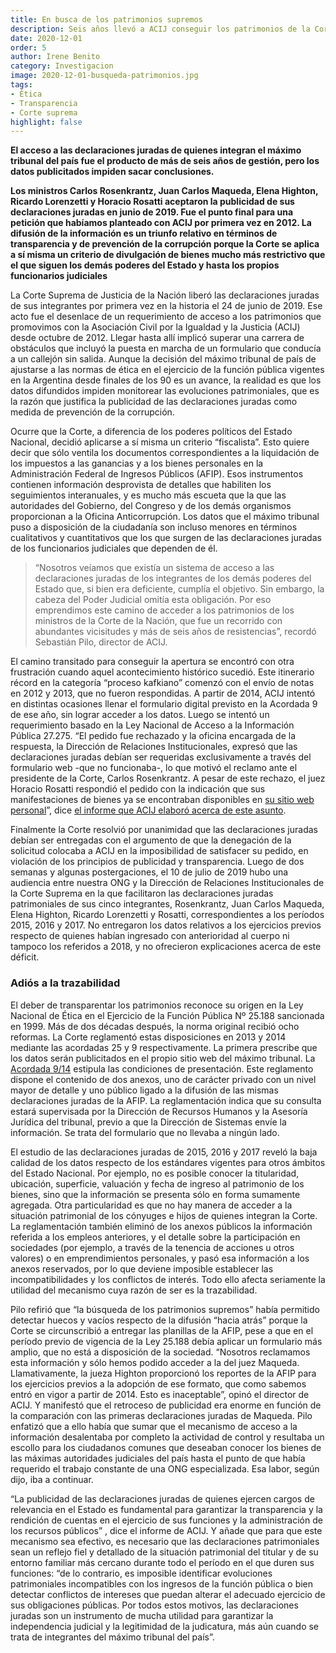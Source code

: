 ```yaml
---
title: En busca de los patrimonios supremos
description: Seis años llevó a ACIJ conseguir los patrimonios de la Corte
date: 2020-12-01
order: 5
author: Irene Benito
category: Investigacion
image: 2020-12-01-busqueda-patrimonios.jpg
tags: 
- Ética
- Transparencia
- Corte suprema
highlight: false
---
```


**El acceso a las declaraciones juradas de quienes integran el máximo tribunal del país fue el producto de más de seis años de gestión, pero los datos publicitados impiden sacar conclusiones.**

**Los ministros Carlos Rosenkrantz, Juan Carlos Maqueda, Elena Highton, Ricardo Lorenzetti y Horacio Rosatti aceptaron la publicidad de sus declaraciones juradas en junio de 2019. Fue el punto final para una petición que habíamos planteado con ACIJ por primera vez en 2012. La difusión de la información es un triunfo relativo en términos de transparencia y de prevención de la corrupción porque la Corte se aplica a sí misma un criterio de divulgación de bienes mucho más restrictivo que el que siguen los demás poderes del Estado y hasta los propios funcionarios judiciales**

La Corte Suprema de Justicia de la Nación liberó las declaraciones juradas de sus integrantes por primera vez en la historia el 24 de junio de 2019. Ese acto fue el desenlace de un requerimiento de acceso a los patrimonios que promovimos con la Asociación Civil por la Igualdad y la Justicia (ACIJ) desde octubre de 2012. Llegar hasta allí implicó superar una carrera de obstáculos que incluyó la puesta en marcha de un formulario que conducía a un callejón sin salida. Aunque la decisión del máximo tribunal de país de ajustarse a las normas de ética en el ejercicio de la función pública vigentes en la Argentina desde finales de los 90 es un avance, la realidad es que los datos difundidos impiden monitorear las evoluciones patrimoniales, que es la razón que justifica la publicidad de las declaraciones juradas como medida de prevención de la corrupción.

Ocurre que la Corte, a diferencia de los poderes políticos del Estado Nacional, decidió aplicarse a sí misma un criterio “fiscalista”. Esto quiere decir que sólo ventila los documentos correspondientes a la liquidación de los impuestos a las ganancias y a los bienes personales en la Administración Federal de Ingresos Públicos (AFIP). Esos instrumentos contienen información desprovista de detalles que habiliten los seguimientos interanuales, y es mucho más escueta que la que las autoridades del Gobierno, del Congreso y de los demás organismos proporcionan a la Oficina Anticorrupción. Los datos que el máximo tribunal puso a disposición de la ciudadanía son incluso menores en términos cualitativos y cuantitativos que los que surgen de las declaraciones juradas de los funcionarios judiciales que dependen de él.

> “Nosotros veíamos que existía un sistema de acceso a las declaraciones juradas de los integrantes de los demás poderes del Estado que, si bien era deficiente, cumplía el objetivo. Sin embargo, la cabeza del Poder Judicial omitía esta obligación. Por eso emprendimos este camino de acceder a los patrimonios de los ministros de la Corte de la Nación, que fue un recorrido con abundantes vicisitudes y más de seis años de resistencias”, recordó Sebastián Pilo, director de ACIJ.

El camino transitado para conseguir la apertura se encontró con otra frustración cuando aquel acontecimiento histórico sucedió. Este itinerario récord en la categoría “proceso kafkiano” comenzó con el envío de notas en 2012 y 2013, que no fueron respondidas. A partir de 2014, ACIJ intentó en distintas ocasiones llenar el formulario digital previsto en la Acordada 9 de ese año, sin lograr acceder a los datos. Luego se intentó un requerimiento basado en la Ley Nacional de Acceso a la Información Pública 27.275. “El pedido fue rechazado y la oficina encargada de la respuesta, la Dirección de Relaciones Institucionales, expresó que las declaraciones juradas debían ser requeridas exclusivamente a través del formulario web -que no funcionaba-, lo que motivó el reclamo ante el presidente de la Corte, Carlos Rosenkrantz. A pesar de este rechazo, el juez Horacio Rosatti respondió el pedido con la indicación que sus manifestaciones de bienes ya se encontraban disponibles en [su sitio web personal](https://www.juezrosatti.com.ar/)”, dice [el informe que ACIJ elaboró acerca de este asunto](https://acij.org.ar/wp-content/uploads/2019/07/An%C3%A1lisis-y-recomendaciones-sobre-las-DD-JJ-de-la-CSJN.pdf).

Finalmente la Corte resolvió por unanimidad que las declaraciones juradas debían ser entregadas con el argumento de que la denegación de la solicitud colocaba a ACIJ en la imposibilidad de satisfacer su pedido, en violación de los principios de publicidad y transparencia. Luego de dos semanas y algunas postergaciones, el 10 de julio de 2019 hubo una audiencia entre nuestra ONG y la Dirección de Relaciones Institucionales de la Corte Suprema en la que facilitaron las declaraciones juradas patrimoniales de sus cinco integrantes, Rosenkrantz, Juan Carlos Maqueda, Elena Highton, Ricardo Lorenzetti y Rosatti, correspondientes a los períodos 2015, 2016 y 2017. No entregaron los datos relativos a los ejercicios previos respecto de quienes habían ingresado con anterioridad al cuerpo ni tampoco los referidos a 2018, y no ofrecieron explicaciones acerca de este déficit.

### Adiós a la trazabilidad

El deber de transparentar los patrimonios reconoce su origen en la Ley Nacional de Ética en el Ejercicio de la Función Pública Nº 25.188 sancionada en 1999. Más de dos décadas después, la norma original recibió ocho reformas. La Corte reglamentó estas disposiciones en 2013 y 2014 mediante las acordadas 25 y 9 respectivamente. La primera prescribe que los datos serán publicitados en el propio sitio web del máximo tribunal. La [Acordada 9/14](https://www.csjn.gov.ar/documentos/descargar/?ID=87025) estipula las condiciones de presentación. Este reglamento dispone el contenido de dos anexos, uno de carácter privado con un nivel mayor de detalle y uno público ligado a la difusión de las mismas declaraciones juradas de la AFIP. La reglamentación indica que su consulta estará supervisada por la Dirección de Recursos Humanos y la Asesoría Jurídica del tribunal, previo a que la Dirección de Sistemas envíe la información. Se trata del formulario que no llevaba a ningún lado.

El estudio de las declaraciones juradas de 2015, 2016 y 2017 reveló la baja calidad de los datos respecto de los estándares vigentes para otros ámbitos del Estado Nacional. Por ejemplo, no es posible conocer la titularidad, ubicación, superficie, valuación y fecha de ingreso al patrimonio de los bienes, sino que la información se presenta sólo en forma sumamente agregada. Otra particularidad es que no hay manera de acceder a la situación patrimonial de los cónyuges e hijos de quienes integran la Corte. La reglamentación también eliminó de los anexos públicos la información referida a los empleos anteriores, y el detalle sobre la participación en sociedades (por ejemplo, a través de la tenencia de acciones u otros valores) o en emprendimientos personales, y pasó esa información a los anexos reservados, por lo que deviene imposible establecer las incompatibilidades y los conflictos de interés. Todo ello afecta seriamente la utilidad del mecanismo cuya razón de ser es la trazabilidad.

Pilo refirió que “la búsqueda de los patrimonios supremos” había permitido detectar huecos y vacíos respecto de la difusión “hacia atrás” porque la Corte se circunscribió a entregar las planillas de la AFIP, pese a que en el período previo de vigencia de la Ley 25.188 debía aplicar un formulario más amplio, que no está a disposición de la sociedad. “Nosotros reclamamos esta información y sólo hemos podido acceder a la del juez Maqueda. Llamativamente, la jueza Highton proporcionó los reportes de la AFIP para los ejercicios previos a la adopción de ese formato, que como sabemos entró en vigor a partir de 2014. Esto es inaceptable”, opinó el director de ACIJ. Y manifestó que el retroceso de publicidad era enorme en función de la comparación con las primeras declaraciones juradas de Maqueda. Pilo enfatizó que a ello había que sumar que el mecanismo de acceso a la información desalentaba por completo la actividad de control y resultaba un escollo para los ciudadanos comunes que deseaban conocer los bienes de las máximas autoridades judiciales del país hasta el punto de que había requerido el trabajo constante de una ONG especializada. Esa labor, según dijo, iba a continuar.

“La publicidad de las declaraciones juradas de quienes ejercen cargos de relevancia en el Estado es fundamental para garantizar la transparencia y la rendición de cuentas en el ejercicio de sus funciones y la administración de los recursos públicos” , dice el informe de ACIJ. Y añade que para que este mecanismo sea efectivo, es necesario que las declaraciones patrimoniales sean un reflejo fiel y detallado de la situación patrimonial del titular y de su entorno familiar más cercano durante todo el período en el que duren sus funciones: “de lo contrario, es imposible identificar evoluciones patrimoniales incompatibles con los ingresos de la función pública o bien detectar conflictos de intereses que puedan alterar el adecuado ejercicio de sus obligaciones públicas. Por todos estos motivos, las declaraciones juradas son un instrumento de mucha utilidad para garantizar la independencia judicial y la legitimidad de la judicatura, más aún cuando se trata de integrantes del máximo tribunal del país”.